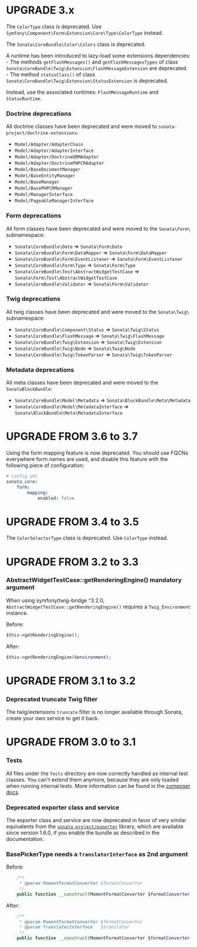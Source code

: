 UPGRADE 3.x
===========

The `ColorType` class is deprecated. Use 
`Symfony\Component\Form\Extension\Core\Type\ColorType` instead.

The `Sonata\CoreBundle\Color\Colors` class is deprecated.

A runtime has been introduced to lazy-load some extensions dependencies:
    - The methods `getFlashMessages()` and `getFlashMessagesTypes` of class
      `Sonata\CoreBundle\Twig\Extension\FlashMessageExtension` are deprecated.
    - The method `statusClass()` of class `Sonata\CoreBundle\Twig\Extension\StatusExtension`
      is deprecated.

Instead, use the associated runtimes: `FlashMessageRuntime` and `StatusRuntime`.

### Doctrine deprecations

All doctrine classes have been deprecated and were moved to `sonata-project/doctrine-extensions`:
 - `Model/Adapter/AdapterChain`
 - `Model/Adapter/AdapterInterface`
 - `Model/Adapter/DoctrineORMAdapter`
 - `Model/Adapter/DoctrinePHPCRAdapter`
 - `Model/BaseDocumentManager`
 - `Model/BaseEntityManager`
 - `Model/BaseManager`
 - `Model/BasePHPCRManager`
 - `Model/ManagerInterface`
 - `Model/PageableManagerInterface`
 
### Form deprecations

All form classes have been deprecated and were moved to the `Sonata\Form\` subnamespace:
 - `Sonata\CoreBundle\Date` => `Sonata\Form\Date`
 - `Sonata\CoreBundle\Form\DataMapper` => `Sonata\Form\DataMapper`
 - `Sonata\CoreBundle\Form\EventListener` => `Sonata\Form\EventListener`
 - `Sonata\CoreBundle\Form\Type` => `Sonata\Form\Type`
 - `Sonata\CoreBundle\Test\AbstractWidgetTestCase` => `Sonata\Form\Test\AbstractWidgetTestCase`
 - `Sonata\CoreBundle\Validator` => `Sonata\Form\Validator`
 
### Twig deprecations

All twig classes have been deprecated and were moved to the `Sonata\Twig\` subnamespace:
 - `Sonata\CoreBundle\Component\Status` => `Sonata\Twig\Status`
 - `Sonata\CoreBundle\FlashMessage` => `Sonata\Twig\FlashMessage`
 - `Sonata\CoreBundle\Twig\Extension` => `Sonata\Twig\Extension`
 - `Sonata\CoreBundle\Twig\Node` => `Sonata\Twig\Node`
 - `Sonata\CoreBundle\Twig\TokenParser` => `Sonata\Twig\TokenParser`
 
### Metadata deprecations

All meta classes have been deprecated and were moved to the `SonataBlockBundle`:
 - `Sonata\CoreBundle\Model\Metadata` => `Sonata\BlockBundle\Meta\Metadata`
 - `Sonata\CoreBundle\Model\MetadataInterface` => `Sonata\BlockBundle\Meta\MetadataInterface`

UPGRADE FROM 3.6 to 3.7
=======================

Using the form mapping feature is now deprecated. You should use FQCNs
everywhere form names are used, and disable this feature with the following
piece of configuration:

```yaml
# config.yml
sonata_core:
    form:
        mapping:
            enabled: false
```

UPGRADE FROM 3.4 to 3.5
=======================

The `ColorSelectorType` class is deprecated. Use `ColorType` instead.

UPGRADE FROM 3.2 to 3.3
=======================

### AbstractWidgetTestCase::getRenderingEngine() mandatory argument

When using symfony/twig-bridge ^3.2.0,
`AbstractWidgetTestCase::getRenderingEngine()` requires a `Twig_Environment` instance.

Before:

```php
$this->getRenderingEngine();
```

After:

```php
$this->getRenderingEngine($environment);
```

UPGRADE FROM 3.1 to 3.2
=======================

### Deprecated truncate Twig filter

The twig/extensions `truncate` filter is no longer available through Sonata, create your own service to get it back.

UPGRADE FROM 3.0 to 3.1
=======================

### Tests

All files under the ``Tests`` directory are now correctly handled as internal test classes.
You can't extend them anymore, because they are only loaded when running internal tests.
More information can be found in the [composer docs](https://getcomposer.org/doc/04-schema.md#autoload-dev).

### Deprecated exporter class and service

The exporter class and service are now deprecated in favor of very similar equivalents from the
[`sonata-project/exporter`](https://github.com/sonata-project/exporter) library,
which are available since version 1.6.0,
if you enable the bundle as described in the documentation.

### BasePickerType needs a ``TranslatorInterface`` as 2nd argument

Before:

```php
    /**
     * @param MomentFormatConverter $formatConverter
     */
    public function __construct(MomentFormatConverter $formatConverter)
```

After:

```php
    /**
     * @param MomentFormatConverter $formatConverter
     * @param TranslatorInterface   $translator
     */
    public function __construct(MomentFormatConverter $formatConverter, TranslatorInterface $translator)
```
